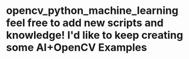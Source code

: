 # opencv_python_machine_learning feel free to add new scripts and knowledge! I'd like to keep creating some AI+OpenCV Examples
